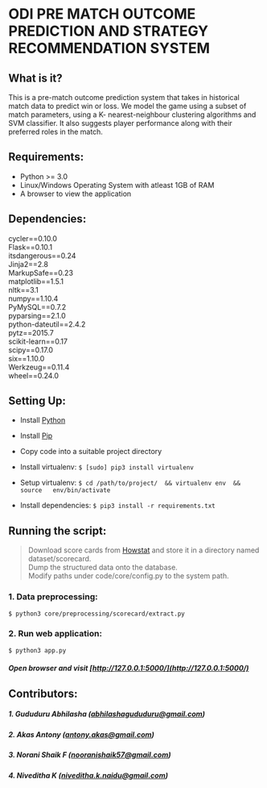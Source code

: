 ODI PRE MATCH OUTCOME PREDICTION AND STRATEGY RECOMMENDATION SYSTEM
========

What is it?
-----------
This is a pre-match outcome prediction system that takes in historical match data to predict win or loss. We model the game using a subset of match parameters, using a K- nearest-neighbour clustering algorithms and SVM classifier. It also suggests player performance along with their preferred roles in the match.



Requirements:
-----------
* Python >= 3.0  
* Linux/Windows Operating System with atleast 1GB of RAM
* A browser to view the application

Dependencies:
-----------
cycler==0.10.0  
Flask==0.10.1  
itsdangerous==0.24  
Jinja2==2.8  
MarkupSafe==0.23   
matplotlib==1.5.1  
nltk==3.1  
numpy==1.10.4  
PyMySQL==0.7.2  
pyparsing==2.1.0  
python-dateutil==2.4.2  
pytz==2015.7  
scikit-learn==0.17  
scipy==0.17.0  
six==1.10.0  
Werkzeug==0.11.4  
wheel==0.24.0  

Setting Up:
-----------
* Install [Python](https://www.python.org/downloads/)  
* Install [Pip](http://python-packaging-user-guide.readthedocs.org/en/latest/install_requirements_linux/)  
* Copy code into a suitable project directory

* Install virtualenv: ``` $ [sudo] pip3 install virtualenv ```

* Setup virtualenv: ```$ cd /path/to/project/  && virtualenv env  && source  
                env/bin/activate```

* Install dependencies: ```$ pip3 install -r requirements.txt```

Running the script:
---
>Download score cards from [Howstat](http://www.howstat.com.au/) and store it in a directory named dataset/scorecard.  
>Dump the structured data onto the database.  
> Modify paths under code/core/config.py to the system path.

### 1. Data preprocessing:
```
$ python3 core/preprocessing/scorecard/extract.py
```
### 2. Run web application:
```
$ python3 app.py
```
##### Open browser and visit [http://127.0.0.1:5000/](http://127.0.0.1:5000/)

Contributors:
------------
##### 1. Gududuru Abhilasha (abhilashagududuru@gmail.com) 
##### 2. Akas Antony (antony.akas@gmail.com)
##### 3. Norani Shaik F (nooranishaik57@gmail.com)
##### 4. Niveditha K (niveditha.k.naidu@gmail.com)